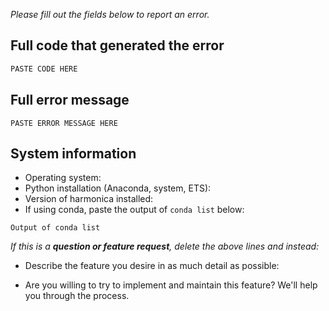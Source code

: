 *Please fill out the fields below to report an error.*

## Full code that generated the error

```python
PASTE CODE HERE
```

## Full error message

```
PASTE ERROR MESSAGE HERE
```

## System information

* Operating system:
* Python installation (Anaconda, system, ETS):
* Version of harmonica installed:
* If using conda, paste the output of `conda list` below:

```
Output of conda list
```

*If this is a **question or feature request**, delete the above lines and instead:*

* Describe the feature you desire in as much detail as possible:

* Are you willing to try to implement and maintain this feature?
  We'll help you through the process.
